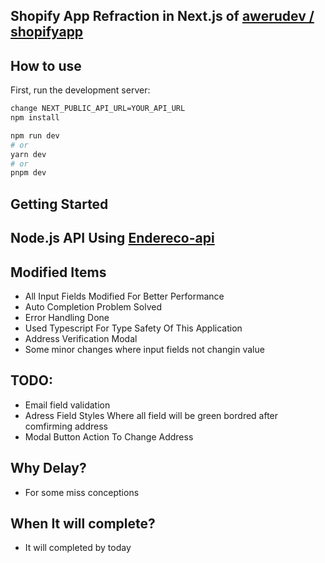 ## Shopify App Refraction in Next.js of [awerudev / shopifyapp](https://github.com/awerudev/shopifyapp/tree/main)

## How to use

First, run the development server:

```bash
change NEXT_PUBLIC_API_URL=YOUR_API_URL
npm install

npm run dev
# or
yarn dev
# or
pnpm dev
```

## Getting Started

## Node.js API Using [Endereco-api](https://github.com/awerudev/shopifyapp/tree/main/Endereco-api)

## Modified Items

- All Input Fields Modified For Better Performance
- Auto Completion Problem Solved
- Error Handling Done
- Used Typescript For Type Safety Of This Application
- Address Verification Modal
- Some minor changes where input fields not changin value

## TODO:

- Email field validation
- Adress Field Styles Where all field will be green bordred after comfirming address
- Modal Button Action To Change Address

## Why Delay?

- For some miss conceptions

## When It will complete?

- It will completed by today
